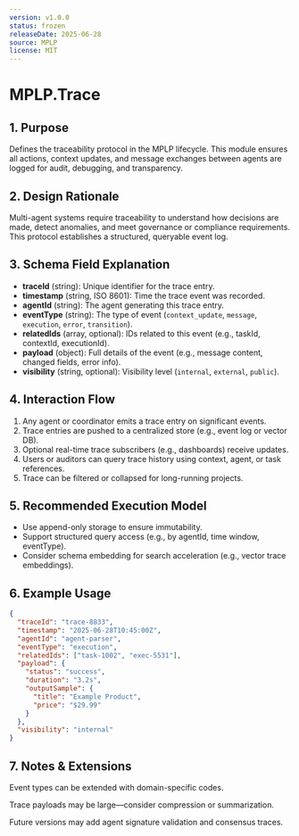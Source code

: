 ```yaml
---
version: v1.0.0
status: frozen
releaseDate: 2025-06-28
source: MPLP
license: MIT
---
```


# MPLP.Trace 
 
 ## 1. Purpose  
 Defines the traceability protocol in the MPLP lifecycle. This module ensures all actions, context updates, and message exchanges between agents are logged for audit, debugging, and transparency. 
 
 ## 2. Design Rationale  
 Multi-agent systems require traceability to understand how decisions are made, detect anomalies, and meet governance or compliance requirements. This protocol establishes a structured, queryable event log. 
 
 ## 3. Schema Field Explanation  
 - **traceId** (string): Unique identifier for the trace entry.  
 - **timestamp** (string, ISO 8601): Time the trace event was recorded.  
 - **agentId** (string): The agent generating this trace entry.  
 - **eventType** (string): The type of event (`context_update`, `message`, `execution`, `error`, `transition`).  
 - **relatedIds** (array, optional): IDs related to this event (e.g., taskId, contextId, executionId).  
 - **payload** (object): Full details of the event (e.g., message content, changed fields, error info).  
 - **visibility** (string, optional): Visibility level (`internal`, `external`, `public`). 
 
 ## 4. Interaction Flow  
 1. Any agent or coordinator emits a trace entry on significant events.  
 2. Trace entries are pushed to a centralized store (e.g., event log or vector DB).  
 3. Optional real-time trace subscribers (e.g., dashboards) receive updates.  
 4. Users or auditors can query trace history using context, agent, or task references.  
 5. Trace can be filtered or collapsed for long-running projects. 
 
 ## 5. Recommended Execution Model  
 - Use append-only storage to ensure immutability.  
 - Support structured query access (e.g., by agentId, time window, eventType).  
 - Consider schema embedding for search acceleration (e.g., vector trace embeddings). 
 
 ## 6. Example Usage  
 ```json 
 { 
   "traceId": "trace-8833", 
   "timestamp": "2025-06-28T10:45:00Z", 
   "agentId": "agent-parser", 
   "eventType": "execution", 
   "relatedIds": ["task-1002", "exec-5531"], 
   "payload": { 
     "status": "success", 
     "duration": "3.2s", 
     "outputSample": { 
       "title": "Example Product", 
       "price": "$29.99" 
     } 
   }, 
   "visibility": "internal" 
 } 
 ``` 
 
 ## 7. Notes & Extensions 
 Event types can be extended with domain-specific codes. 
 
 Trace payloads may be large—consider compression or summarization. 
 
 Future versions may add agent signature validation and consensus traces.